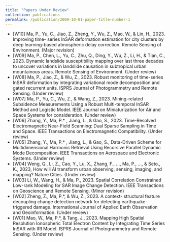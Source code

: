 ```yaml
---
title: "Papers Under Review"
collection: publications
permalink: /publication/2009-10-01-paper-title-number-1
---
```


* [W10] Ma, P., Yu, C., Jiao, Z., Zheng, Y., Wu, Z., Mao, W., & Lin, H., 2023. Improving time-
series InSAR deformation estimation for city clusters by deep learning-based atmospheric
delay correction. Remote Sensing of Environment. (Major revision)
* [W09] Ma, P., Chen, L., Yu, C., Zhu, Q., Ding, Y., Wu, Z., Li, H., & Tian, C., 2023. Dynamic
landslide susceptibility mapping over last three decades to uncover variations in landslide
causation in subtropical urban mountainous areas. Remote Sensing of Environment. (Under
review)
* [W08] Ma, P., Jiao, Z., & Wu, Z., 2023. Robust monitoring of time-series InSAR deformation by
integrating variational mode decomposition and gated recurrent units. ISPRS Journal of
Photogrammetry and Remote Sensing. (Under review)
* [W07] Ma, P., Yu, C., Wu, Z., & Wang, Z., 2023. Mining-related Subsidence Measurements Using
a Robust Multi-temporal InSAR Method and Logistic Model. IEEE Journal on
Miniaturization for Air and Space Systems for consideration. (Under review)
* [W06] Zhang, Y., Ma, P.*
, Jiang, L., & Gao, S., 2023. Time-Resolved Electromagnetic Near-Field
Scanning: Dual Sparse Sampling in Time and Space. IEEE Transactions on Electromagnetic
Compatibility. (Under review)
* [W05] Zhang, Y., Ma, P.*
, Jiang, L., & Gao, S., Data-Driven Scheme for Multidimensional
Harmonic Retrieval Using Recursive Parallel Dynamic Mode Decomposition. IEEE
Transactions on Aerospace and Electronic Systems. (Under review)
* [W04] Weng, Q., Li, Z., Cao, Y., Lu, X., Zhang, F., …, Ma, P., …, & Seto., K., 2023, How will AI
transform urban observing, sensing, imaging, and mapping? Nature Cities. (Under review)
* [W03] Li, W., Wang, H., & Ma, P., 2023. Spatial Correlation Constrained Low-rank Modeling for
SAR Image Change Detection. IEEE Transactions on Geoscience and Remote Sensing.
(Minor revision)
* [W02] Zheng, Z., Ma, P.*, & Wu, Z., 2023. A context- structural feature decoupling change
detection network for detecting earthquake-triggered damage. International Journal of
Applied Earth Observation and Geoinformation. (Under review)
* [W01] Mao, W., Ma, P.*, & Tang, J., 2023. Mapping High Spatial Resolution Ionospheric Total
Electron Content by Integrating Time Series InSAR with IRI Model. ISPRS Journal of
Photogrammetry and Remote Sensing. (Under review)
